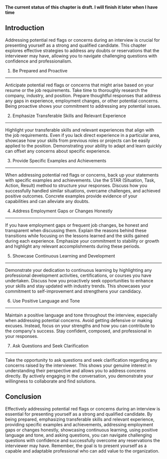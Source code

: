 **The current status of this chapter is draft. I will finish it later when I have time**

Introduction
------------

Addressing potential red flags or concerns during an interview is crucial for presenting yourself as a strong and qualified candidate. This chapter explores effective strategies to address any doubts or reservations that the interviewer may have, allowing you to navigate challenging questions with confidence and professionalism.

1. Be Prepared and Proactive
----------------------------

Anticipate potential red flags or concerns that might arise based on your resume or the job requirements. Take time to thoroughly research the company, industry, and position. Prepare thoughtful responses that address any gaps in experience, employment changes, or other potential concerns. Being proactive shows your commitment to addressing any potential issues.

2. Emphasize Transferable Skills and Relevant Experience
--------------------------------------------------------

Highlight your transferable skills and relevant experiences that align with the job requirements. Even if you lack direct experience in a particular area, showcase how your skills from previous roles or projects can be easily applied to the position. Demonstrating your ability to adapt and learn quickly can offset any concerns about specific experience.

3. Provide Specific Examples and Achievements
---------------------------------------------

When addressing potential red flags or concerns, back up your statements with specific examples and achievements. Use the STAR (Situation, Task, Action, Result) method to structure your responses. Discuss how you successfully handled similar situations, overcame challenges, and achieved positive outcomes. Concrete examples provide evidence of your capabilities and can alleviate any doubts.

4. Address Employment Gaps or Changes Honestly
----------------------------------------------

If you have employment gaps or frequent job changes, be honest and transparent when discussing them. Explain the reasons behind these transitions while focusing on the lessons learned and the skills gained during each experience. Emphasize your commitment to stability or growth and highlight any relevant accomplishments during these periods.

5. Showcase Continuous Learning and Development
-----------------------------------------------

Demonstrate your dedication to continuous learning by highlighting any professional development activities, certifications, or courses you have undertaken. Discuss how you proactively seek opportunities to enhance your skills and stay updated with industry trends. This showcases your commitment to self-improvement and strengthens your candidacy.

6. Use Positive Language and Tone
---------------------------------

Maintain a positive language and tone throughout the interview, especially when addressing potential concerns. Avoid getting defensive or making excuses. Instead, focus on your strengths and how you can contribute to the company's success. Stay confident, composed, and professional in your responses.

7. Ask Questions and Seek Clarification
---------------------------------------

Take the opportunity to ask questions and seek clarification regarding any concerns raised by the interviewer. This shows your genuine interest in understanding their perspective and allows you to address concerns directly. By actively engaging in the conversation, you demonstrate your willingness to collaborate and find solutions.

Conclusion
----------

Effectively addressing potential red flags or concerns during an interview is essential for presenting yourself as a strong and qualified candidate. By being prepared, emphasizing transferable skills and relevant experience, providing specific examples and achievements, addressing employment gaps or changes honestly, showcasing continuous learning, using positive language and tone, and asking questions, you can navigate challenging questions with confidence and successfully overcome any reservations the interviewer may have. Remember, the goal is to present yourself as a capable and adaptable professional who can add value to the organization.
